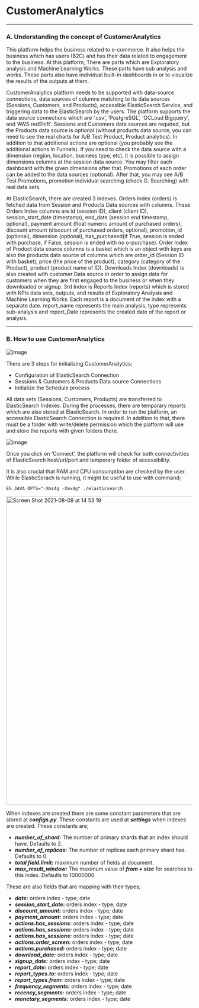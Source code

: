 # CustomerAnalytics
 
---

### A. Understanding the concept of CustomerAnalytics

This platform helps the business related to e-commerce. It also helps the business which has users (B2C) and has their data related to engagement to the business. 
At this platform, There are parts which are Exploratory analysis and Machine Learning Works. These parts have sub analysis and works. These parts also have individual built-in dashboards in or to visualize the results of the outputs at them.  

CustomerAnalytics platform needs to be supported with data-source connections, data sources of columns matching to its data sources (Sessions, Customers, and Products), accessible ElasticSearch Service, and triggering data to the ElasticSearch by the users. The platform supports the data source connections which are ‘.csv’, ‘PostgreSQL’, ‘GCLoud Bigquery’, and ‘AWS redShift’. Sessions and Customers data sources are required, but the Products data source is optional (without products data source, you can need to see the real charts for A/B Test Product, Product analytics). In addition to that additional actions are optional (you probably see the additional actions in Funnels). If you need to check the data source with a dimension (region, location,  business type, etc), it is possible to assign dimensions columns at the session data source. You may filter each dashboard with the given dimensions after that. Promotions of each order can be added to the data sources (optional). After that, you may see A/B Test Promotions, promotion individual searching (check G. Searching) with real data sets.

At ElasticSearch, there are created 3 indexes. Orders Index (orders) is fetched data from Session and Products Data sources with columns. These Orders Index columns are id (session ID), client (client ID), session_start_date (timestamp), end_date (session end timestamp, optional), payment amount (float numeric amount of purchased orders), discount amount (discount of purchased orders, optional), promotion_id (optional), dimension (optional), has_purchased(if True, session is ended with purchase, if False, session is ended with no o-purchase). Order Index of Product data source columns is a basket which is an object with keys are also the products data source of columns which are order_id (Session ID with basket), price (the price of the product), category (category of the Product), product (product name of ID). Downloads Index (downloads) is also created with customer Data source in order to assign data for customers when they are first engaged to the business or when they downloaded or signup. 3rd Index is Reports Index (reports) which is stored with KPIs data sets, outputs, and results of Exploratory Analysis and Machine Learning Works. Each report is a document of the index with a separate date. report_name represents the main analysis, type represents sub-analysis and report_Date represents the created date of the report or analysis.

    
---

### B. How to use CustomerAnalytics

![image](https://user-images.githubusercontent.com/26736844/128701752-613908b4-1ee1-42c3-8bd9-9cf47e3aa6b1.png)

There are 3 steps for initializing CustomerAnalytics;

 - Configuration of ElasticSearch Connection
 - Sessions & Customers & Products Data source Connections
 - Initialize the Schedule process 

All data sets (Sessions, Customers, Products) are transferred to ElasticSearch Indexes. During the processes, there are temporary reports which are also stored at ElasticSearch. In order to run the platform, an accessible ElasticSearch Connection is required. In addition to that, there must be a folder with write/delete permission which the platform will use and store the reports with given folders there.


![image](https://user-images.githubusercontent.com/26736844/128701903-86baed38-b518-48f7-8127-9d777803ed04.png)

Once you click on ‘Connect’, the platform will check for both connectivities of ElasticSearch host/url/port and temporary folder of accessibility.

It is also crucial that RAM and CPU consumption are checked by the user. While ElasticSerach is running, it might be useful to use with command; 

    ES_JAVA_OPTS="-Xms4g -Xmx4g" ./elasticsearch

    
<img width="833" alt="Screen Shot 2021-08-09 at 14 53 19" src="https://user-images.githubusercontent.com/26736844/128702097-8443ff79-56f4-4b5a-80cd-c4c98180b23d.png">


When indexes are created there are some constant parameters that are stored at ***configs.py***. These constants are used at ***settings*** when indexes are created. These constants are;


-  ***number_of_shard:*** The number of primary shards that an index should have. Defaults to 2.
-  ***number_of_replicas:*** The number of replicas each primary shard has. Defaults to 0.
-  ***total field.limit:*** maximum number of fields at document.
-  ***max_result_window:*** The maximum value of ***from + size*** for searches to this index. Defaults to 10000000.


These are also fields that are mapping with their types;

-  ***date:*** orders index - type; date
-  ***session_start_date:*** orders index - type; date
-  ***discount_amount:*** orders index - type; date
-  ***payment_amount:*** orders index - type; date
-  ***actions.has_sessions:*** orders index - type; date
-  ***actions.has_sessions:*** orders index - type; date
-  ***actions.has_sessions:*** orders index - type; date
-  ***actions.order_screen:*** orders index - type; date
-  ***actions.purchased:*** orders index - type; date
-  ***download_date:*** orders index - type; date
-  ***signup_date:*** orders index - type; date
-  ***report_date:*** orders index - type; date
-  ***report_types.to:*** orders index - type; date
-  ***report_types.from:*** orders index - type; date
-  ***frequency_segments:*** orders index - type; date
-  ***recency_segments:*** orders index - type; date
-  ***monetary_segments:*** orders index - type; date




